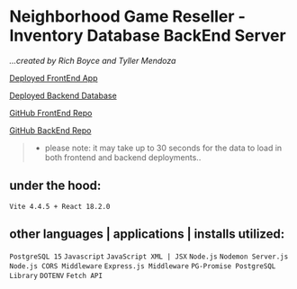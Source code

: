 # Neighborhood Game Reseller - Inventory Database BackEnd Server
*...created by Rich Boyce and Tyller Mendoza*



[Deployed FrontEnd App](https://stupendous-gnome-48490e.netlify.app/games)

[Deployed Backend Database](https://games-api1.onrender.com/games)

[GitHub FrontEnd Repo](https://github.com/tsunami-dev/front_end_single_resource)

[GitHub BackEnd Repo](https://github.com/rboyce212/paired_project_single_resource_backend)

> - please note: it may take up to 30 seconds for the data to load in both frontend and backend deployments..

## under the hood:
`Vite 4.4.5 + React 18.2.0`


## other languages | applications | installs utilized:
`PostgreSQL 15`
`Javascript`
`JavaScript XML | JSX`
`Node.js`
`Nodemon Server.js`
`Node.js CORS Middleware`
`Express.js Middleware`
`PG-Promise PostgreSQL Library`
`DOTENV`
`Fetch API`

